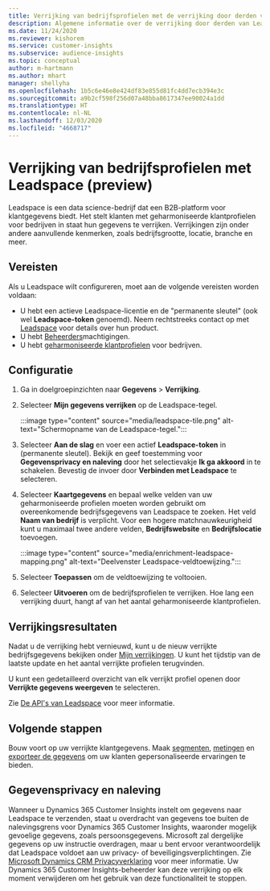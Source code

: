 ```yaml
---
title: Verrijking van bedrijfsprofielen met de verrijking door derden van Leadspace
description: Algemene informatie over de verrijking door derden van Leadspace.
ms.date: 11/24/2020
ms.reviewer: kishorem
ms.service: customer-insights
ms.subservice: audience-insights
ms.topic: conceptual
author: m-hartmann
ms.author: mhart
manager: shellyha
ms.openlocfilehash: 1b5c6e46e8e424df83e855d81fc4dd7ecb394e3c
ms.sourcegitcommit: a9b2cf598f256d07a48bba8617347ee90024a1dd
ms.translationtype: HT
ms.contentlocale: nl-NL
ms.lasthandoff: 12/03/2020
ms.locfileid: "4668717"
---
```

# <a name="enrichment-of-company-profiles-with-leadspace-preview"></a>Verrijking van bedrijfsprofielen met Leadspace (preview)

Leadspace is een data science-bedrijf dat een B2B-platform voor klantgegevens biedt. Het stelt klanten met geharmoniseerde klantprofielen voor bedrijven in staat hun gegevens te verrijken. Verrijkingen zijn onder andere aanvullende kenmerken, zoals bedrijfsgrootte, locatie, branche en meer.

## <a name="prerequisites"></a>Vereisten

Als u Leadspace wilt configureren, moet aan de volgende vereisten worden voldaan:

- U hebt een actieve Leadspace-licentie en de "permanente sleutel" (ook wel **Leadspace-token** genoemd). Neem rechtstreeks contact op met [Leadspace](https://www.leadspace.com/products/leadspace-on-demand/) voor details over hun product.
- U hebt [Beheerders](permissions.md#administrator)machtigingen.
- U hebt [geharmoniseerde klantprofielen](customer-profiles.md) voor bedrijven.

## <a name="configuration"></a>Configuratie

1. Ga in doelgroepinzichten naar **Gegevens** > **Verrijking**.

1. Selecteer **Mijn gegevens verrijken** op de Leadspace-tegel.

   :::image type="content" source="media/leadspace-tile.png" alt-text="Schermopname van de Leadspace-tegel.":::

1. Selecteer **Aan de slag** en voer een actief **Leadspace-token** in (permanente sleutel). Bekijk en geef toestemming voor **Gegevensprivacy en naleving** door het selectievakje **Ik ga akkoord** in te schakelen. Bevestig de invoer door **Verbinden met Leadspace** te selecteren.

1. Selecteer **Kaartgegevens** en bepaal welke velden van uw geharmoniseerde profielen moeten worden gebruikt om overeenkomende bedrijfsgegevens van Leadspace te zoeken. Het veld **Naam van bedrijf** is verplicht. Voor een hogere matchnauwkeurigheid kunt u maximaal twee andere velden, **Bedrijfswebsite** en **Bedrijfslocatie** toevoegen.

   :::image type="content" source="media/enrichment-leadspace-mapping.png" alt-text="Deelvenster Leadspace-veldtoewijzing.":::
   
1. Selecteer **Toepassen** om de veldtoewijzing te voltooien.

1. Selecteer **Uitvoeren** om de bedrijfsprofielen te verrijken. Hoe lang een verrijking duurt, hangt af van het aantal geharmoniseerde klantprofielen.

## <a name="enrichment-results"></a>Verrijkingsresultaten

Nadat u de verrijking hebt vernieuwd, kunt u de nieuw verrijkte bedrijfsgegevens bekijken onder [Mijn verrijkingen](enrichment-hub.md). U kunt het tijdstip van de laatste update en het aantal verrijkte profielen terugvinden.

U kunt een gedetailleerd overzicht van elk verrijkt profiel openen door **Verrijkte gegevens weergeven** te selecteren.

Zie [De API's van Leadspace](https://support.leadspace.com/hc/en-us/sections/201997649-API) voor meer informatie.

## <a name="next-steps"></a>Volgende stappen

Bouw voort op uw verrijkte klantgegevens. Maak [segmenten](segments.md), [metingen](measures.md) en [exporteer de gegevens](export-destinations.md) om uw klanten gepersonaliseerde ervaringen te bieden.

## <a name="data-privacy-and-compliance"></a>Gegevensprivacy en naleving

Wanneer u Dynamics 365 Customer Insights instelt om gegevens naar Leadspace te verzenden, staat u overdracht van gegevens toe buiten de nalevingsgrens voor Dynamics 365 Customer Insights, waaronder mogelijk gevoelige gegevens, zoals persoonsgegevens. Microsoft zal dergelijke gegevens op uw instructie overdragen, maar u bent ervoor verantwoordelijk dat Leadspace voldoet aan uw privacy- of beveiligingsverplichtingen. Zie [Microsoft Dynamics CRM Privacyverklaring](https://go.microsoft.com/fwlink/?linkid=396732) voor meer informatie.
Uw Dynamics 365 Customer Insights-beheerder kan deze verrijking op elk moment verwijderen om het gebruik van deze functionaliteit te stoppen.